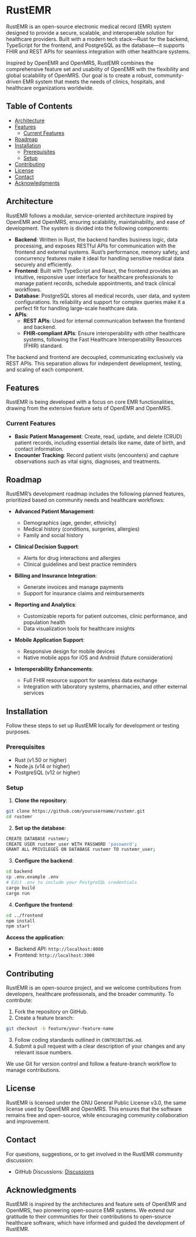 # RustEMR

RustEMR is an open-source electronic medical record (EMR) system designed to provide a secure, scalable, and interoperable solution for healthcare providers. Built with a modern tech stack—Rust for the backend, TypeScript for the frontend, and PostgreSQL as the database—it supports FHIR and REST APIs for seamless integration with other healthcare systems.

Inspired by OpenEMR and OpenMRS, RustEMR combines the comprehensive feature set and usability of OpenEMR with the flexibility and global scalability of OpenMRS. Our goal is to create a robust, community-driven EMR system that meets the needs of clinics, hospitals, and healthcare organizations worldwide.

## Table of Contents

- [Architecture](#architecture)
- [Features](#features)
  - [Current Features](#current-features)
- [Roadmap](#roadmap)
- [Installation](#installation)
  - [Prerequisites](#prerequisites)
  - [Setup](#setup)
- [Contributing](#contributing)
- [License](#license)
- [Contact](#contact)
- [Acknowledgments](#acknowledgments)

## Architecture

RustEMR follows a modular, service-oriented architecture inspired by OpenEMR and OpenMRS, ensuring scalability, maintainability, and ease of development. The system is divided into the following components:

- **Backend**: Written in Rust, the backend handles business logic, data processing, and exposes RESTful APIs for communication with the frontend and external systems. Rust’s performance, memory safety, and concurrency features make it ideal for handling sensitive medical data securely and efficiently.
- **Frontend**: Built with TypeScript and React, the frontend provides an intuitive, responsive user interface for healthcare professionals to manage patient records, schedule appointments, and track clinical workflows.
- **Database**: PostgreSQL stores all medical records, user data, and system configurations. Its reliability and support for complex queries make it a perfect fit for handling large-scale healthcare data.
- **APIs**:
  - **REST APIs**: Used for internal communication between the frontend and backend.
  - **FHIR-compliant APIs**: Ensure interoperability with other healthcare systems, following the Fast Healthcare Interoperability Resources (FHIR) standard.

The backend and frontend are decoupled, communicating exclusively via REST APIs. This separation allows for independent development, testing, and scaling of each component.

## Features

RustEMR is being developed with a focus on core EMR functionalities, drawing from the extensive feature sets of OpenEMR and OpenMRS.

### Current Features

- **Basic Patient Management**: Create, read, update, and delete (CRUD) patient records, including essential details like name, date of birth, and contact information.
- **Encounter Tracking**: Record patient visits (encounters) and capture observations such as vital signs, diagnoses, and treatments.

## Roadmap

RustEMR’s development roadmap includes the following planned features, prioritized based on community needs and healthcare workflows:

- **Advanced Patient Management**:
  - Demographics (age, gender, ethnicity)
  - Medical history (conditions, surgeries, allergies)
  - Family and social history

- **Clinical Decision Support**:
  - Alerts for drug interactions and allergies
  - Clinical guidelines and best practice reminders

- **Billing and Insurance Integration**:
  - Generate invoices and manage payments
  - Support for insurance claims and reimbursements

- **Reporting and Analytics**:
  - Customizable reports for patient outcomes, clinic performance, and population health
  - Data visualization tools for healthcare insights

- **Mobile Application Support**:
  - Responsive design for mobile devices
  - Native mobile apps for iOS and Android (future consideration)

- **Interoperability Enhancements**:
  - Full FHIR resource support for seamless data exchange
  - Integration with laboratory systems, pharmacies, and other external services

## Installation

Follow these steps to set up RustEMR locally for development or testing purposes.

### Prerequisites

- Rust (v1.50 or higher)
- Node.js (v14 or higher)
- PostgreSQL (v12 or higher)

### Setup

1. **Clone the repository**:

```bash
git clone https://github.com/yourusername/rustemr.git
cd rustemr
```

2. **Set up the database**:

```bash
CREATE DATABASE rustemr;
CREATE USER rustemr_user WITH PASSWORD 'password';
GRANT ALL PRIVILEGES ON DATABASE rustemr TO rustemr_user;
```

3. **Configure the backend**:

```bash
cd backend
cp .env.example .env
# Edit .env to include your PostgreSQL credentials
cargo build
cargo run
```

4. **Configure the frontend**:

```bash
cd ../frontend
npm install
npm start
```

**Access the application**:

- Backend API: `http://localhost:8080`
- Frontend: `http://localhost:3000`

## Contributing

RustEMR is an open-source project, and we welcome contributions from developers, healthcare professionals, and the broader community. To contribute:

1. Fork the repository on GitHub.
2. Create a feature branch:

```bash
git checkout -b feature/your-feature-name
```

3. Follow coding standards outlined in `CONTRIBUTING.md`.
4. Submit a pull request with a clear description of your changes and any relevant issue numbers.

We use Git for version control and follow a feature-branch workflow to manage contributions.

## License

RustEMR is licensed under the GNU General Public License v3.0, the same license used by OpenEMR and OpenMRS. This ensures that the software remains free and open-source, while encouraging community collaboration and improvement.

## Contact

For questions, suggestions, or to get involved in the RustEMR community discussion:

- GitHub Discussions: [Discussions](https://github.com/UbudCare/rustemr/discussions)

## Acknowledgments

RustEMR is inspired by the architectures and feature sets of OpenEMR and OpenMRS, two pioneering open-source EMR systems. We extend our gratitude to their communities for their contributions to open-source healthcare software, which have informed and guided the development of RustEMR.
